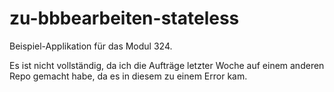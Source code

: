 # zu-bbbearbeiten-stateless

Beispiel-Applikation für das Modul 324.

Es ist nicht vollständig, da ich die Aufträge letzter Woche auf einem anderen Repo gemacht habe, da es in diesem zu einem Error kam.
